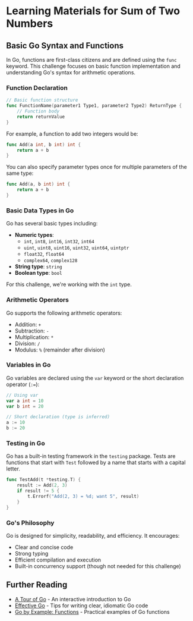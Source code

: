 # Learning Materials for Sum of Two Numbers

## Basic Go Syntax and Functions

In Go, functions are first-class citizens and are defined using the `func` keyword. This challenge focuses on basic function implementation and understanding Go's syntax for arithmetic operations.

### Function Declaration

```go
// Basic function structure
func FunctionName(parameter1 Type1, parameter2 Type2) ReturnType {
    // Function body
    return returnValue
}
```

For example, a function to add two integers would be:

```go
func Add(a int, b int) int {
    return a + b
}
```

You can also specify parameter types once for multiple parameters of the same type:

```go
func Add(a, b int) int {
    return a + b
}
```

### Basic Data Types in Go

Go has several basic types including:

- **Numeric types**: 
  - `int`, `int8`, `int16`, `int32`, `int64`
  - `uint`, `uint8`, `uint16`, `uint32`, `uint64`, `uintptr`
  - `float32`, `float64`
  - `complex64`, `complex128`
- **String type**: `string`
- **Boolean type**: `bool`

For this challenge, we're working with the `int` type.

### Arithmetic Operators

Go supports the following arithmetic operators:

- Addition: `+`
- Subtraction: `-`
- Multiplication: `*`
- Division: `/`
- Modulus: `%` (remainder after division)

### Variables in Go

Go variables are declared using the `var` keyword or the short declaration operator (`:=`):

```go
// Using var
var a int = 10
var b int = 20

// Short declaration (type is inferred)
a := 10
b := 20
```

### Testing in Go

Go has a built-in testing framework in the `testing` package. Tests are functions that start with `Test` followed by a name that starts with a capital letter.

```go
func TestAdd(t *testing.T) {
    result := Add(2, 3)
    if result != 5 {
        t.Errorf("Add(2, 3) = %d; want 5", result)
    }
}
```

### Go's Philosophy

Go is designed for simplicity, readability, and efficiency. It encourages:

- Clear and concise code
- Strong typing
- Efficient compilation and execution
- Built-in concurrency support (though not needed for this challenge)

## Further Reading

- [A Tour of Go](https://tour.golang.org/welcome/1) - An interactive introduction to Go
- [Effective Go](https://golang.org/doc/effective_go) - Tips for writing clear, idiomatic Go code
- [Go by Example: Functions](https://gobyexample.com/functions) - Practical examples of Go functions 